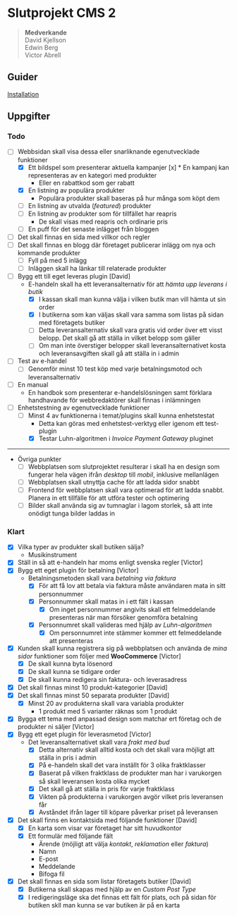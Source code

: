 # Slutprojekt CMS 2
>__Medverkande__  
David Kjellson  
Edwin Berg  
Victor Abrell

## Guider
[Installation](wiki/installation.md)

## Uppgifter
### Todo

- [ ] Webbsidan skall visa dessa eller snarliknande egenutvecklade funktioner
  - [x] Ett bildspel som presenterar aktuella kampanjer
  [x]  * En kampanj kan representeras av en kategori med produkter
    * Eller en rabattkod som ger rabatt
  - [x] En listning av populära produkter
	* Populära produkter skall baseras på hur många som köpt dem
  - [ ] En listning av utvalda (_featured_) produkter 
  - [ ] En listning av produkter som för tillfället har reapris 
	* De skall visas med reapris och ordinarie pris
  - [ ] En puff för det senaste inlägget från bloggen
- [ ] Det skall finnas en sida med villkor och regler
- [ ] Det skall finnas en blogg där företaget publicerar inlägg om nya och kommande produkter
  - [ ] Fyll på med 5 inlägg
  - [ ] Inläggen skall ha länkar till relaterade produkter
- [ ] Bygg ett till eget leveras plugin [David]
  - E-handeln skall ha ett leveransalternativ för att _hämta upp leverans i butik_
    - [x] I kassan skall man kunna välja i vilken butik man vill hämta ut sin order
    - [x] I butikerna som kan väljas skall vara samma som listas på sidan med företagets butiker
    - [ ] Detta leveransalternativ skall vara gratis vid order över ett visst belopp. Det skall gå att ställa in vilket belopp som gäller
    - [ ] Om man inte överstiger belopper skall leveransalternativet kosta och leveransavgiften skall gå att ställa in i admin
- [ ] Test av e-handel
  - [ ] Genomför minst 10 test köp med varje betalningsmotod och leveransalternativ
- [ ] En manual
  - En handbok som presenterar e-handelslösningen samt förklara handhavande för webbredaktörer skall finnas i inlämningen
- [ ] Enhetstestning av egenutvecklade funktioner
  - [ ] Minst 4 av funktionerna i temat/plugins skall kunna enhetstestat
    - Detta kan göras med enhetstest-verktyg eller igenom ett test-plugin
    - [x] Testar Luhn-algoritmen i _Invoice Payment Gateway_ pluginet
---
- Övriga punkter
  - [ ] Webbplatsen som slutprojektet resulterar i skall ha en design som fungerar hela vägen ifrån _desktop_ till _mobil_, inklusive mellanlägen
  - [ ] Webbplatsen skall utnyttja cache för att ladda sidor snabbt
  - [ ] Frontend för webbplatsen skall vara optimerad för att ladda snabbt. Planera in ett tillfälle för att utföra tester och optimering
  - [ ] Bilder skall använda sig av tumnaglar i lagom storlek, så att inte onödigt tunga bilder laddas in

### Klart
- [x] Vilka typer av produkter skall butiken sälja?
  - Musikinstrument
- [x] Ställ in så att e-handeln har moms enligt svenska regler [Victor]
- [x] Bygg ett eget plugin för betalning [Victor]
  - Betalningsmetoden skall vara _betalning via faktura_
    - [x] För att få lov att betala via faktura måste användaren mata in sitt personnummer
    - [x] Personnummer skall matas in i ett fält i kassan
      - [x] Om inget personnummer angivits skall ett felmeddelande presenteras när man försöker genomföra betalning
    - [x] Personnumret skall valideras med hjälp av _Luhn-algoritmen_
      - [x] Om personnumret inte stämmer kommer ett felmeddelande att presenteras
- [x] Kunden skall kunna registrera sig på webbplatsen och använda de _mina sidor_ funktioner som följer med __WooCommerce__ [Victor]
  - [x] De skall kunna byta lösenord
  - [x] De skall kunna se tidigare order
  - [x] De skall kunna redigera sin faktura- och leverasadress
- [x] Det skall finnas minst 10 produkt-kategorier [David]
- [x] Det skall finnas minst 50 separata produkter [David]
  - [x] Minst 20 av produkterna skall vara variabla produkter  
  	* 1 produkt med 5 varianter räknas som 1 produkt
- [x] Bygga ett tema med anpassad design som matchar ert företag och de produkter ni säljer [Victor]
- [x] Bygg ett eget plugin för leverasmetod [Victor]
  - Det leveransalternativet skall vara _frakt med bud_
    - [x] Detta alternativ skall alltid kosta och det skall vara möjligt att ställa in pris i admin
    - [x] På e-handeln skall det vara inställt för 3 olika fraktklasser
    - [x] Baserat på vilken fraktklass de produkter man har i varukorgen så skall leveransen kosta olika mycket
    - [x] Det skall gå att ställa in pris för varje fraktklass
    - [x] Vikten på produkterna i varukorgen avgör vilket pris leveransen får
    - [x] Avståndet ifrån lager till köpare påverkar priset på leveransen
- [x] Det skall finns en kontaktsida med följande funktioner [David]
  - [x] En karta som visar var företaget har sitt huvudkontor
  - [x] Ett formulär med följande fält
    - Ärende (möjligt att välja _kontakt_, _reklamation_ eller _faktura_)
    - Namn
    - E-post
    - Meddelande
    - Bifoga fil
- [x] Det skall finnas en sida som listar företagets butiker [David]
  - [x] Butikerna skall skapas med hjälp av en _Custom Post Type_
  - [x] I redigeringsläge ska det finnas ett fält för plats, och på sidan för butiken skll man kunna se var butiken är på en karta